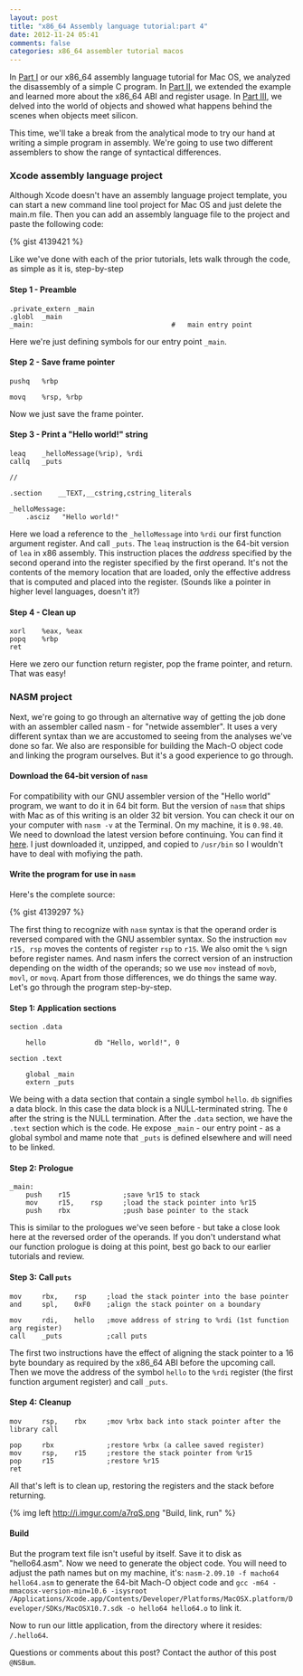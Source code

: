 ```yaml
---
layout: post
title: "x86_64 Assembly language tutorial:part 4"
date: 2012-11-24 05:41
comments: false
categories: x86_64 assembler tutorial macos
---
```

In [Part I]() or our x86_64 assembly language tutorial for Mac OS, we analyzed the disassembly of a simple C program.  In [Part II](), we extended the example and learned more about the x86_64 ABI and register usage.  In [Part III](), we delved into the world of objects and showed what happens behind the scenes when objects meet silicon.

This time, we'll take a break from the analytical mode to try our hand at writing a simple program in assembly.   We're going to use two different assemblers to show the range of syntactical differences.

### Xcode assembly language project ###

Although Xcode doesn't have an assembly language project template, you can start a new command line tool project for Mac OS and just delete the main.m file.  Then you can add an assembly language file to the project and paste the following code:

{% gist 4139421 %}

Like we've done with each of the prior tutorials, lets walk through the code, as simple as it is, step-by-step

#### Step 1 - Preamble ####

``` c-objdump
.private_extern	_main
.globl	_main
_main:                                  #   main entry point
```

Here we're just defining symbols for our entry point `_main`.

#### Step 2 - Save frame pointer ####

``` c-objdump
pushq	%rbp

movq	%rsp, %rbp
```
Now we just save the frame pointer.

#### Step 3 - Print a "Hello world!" string ####

``` c-objdump
leaq	_helloMessage(%rip), %rdi
callq	_puts

//

.section	__TEXT,__cstring,cstring_literals

_helloMessage:  
    .asciz	 "Hello world!"
```

Here we load a reference to the `_helloMessage` into `%rdi` our first function argument register.  And call `_puts`.  The `leaq` instruction is the 64-bit version of `lea` in x86 assembly.  This instruction places the _address_ specified by the second operand into the register specified by the first operand.  It's not the contents of the memory location that are loaded, only the effective address that is computed and placed into the register.  (Sounds like a pointer in higher level languages, doesn't it?)

#### Step 4 - Clean up ####

``` c-objdump
xorl	%eax, %eax
popq	%rbp
ret
```

Here we zero our function return register, pop the frame pointer, and return.  That was easy!

### NASM project ###

Next, we're going to go through an alternative way of getting the job done with an assembler called nasm - for "netwide assembler".  It uses a very different syntax than we are accustomed to seeing from the analyses we've done so far.  We also are responsible for building the Mach-O object code and linking the program ourselves.  But it's a good experience to go through.

#### Download the 64-bit version of `nasm` ####

For compatibility with our GNU assembler version of the "Hello world" program, we want to do it in 64 bit form.  But the version of `nasm` that ships with Mac as of this writing is an older 32 bit version.  You can check it our on your computer with `nasm -v` at the Terminal.  On my machine, it is `0.98.40`.  We need to download the latest version before continuing.  You can find it [here](http://www.nasm.us/pub/nasm/releasebuilds/2.10.05/macosx/).  I just downloaded it, unzipped, and copied to `/usr/bin` so I wouldn't have to deal with mofiying the path.

#### Write the program for use in `nasm` ####

Here's the complete source:

{% gist 4139297 %}

The first thing to recognize with `nasm` syntax is that the operand order is reversed compared with the GNU assembler syntax.  So the instruction `mov r15, rsp` moves the contents of register `rsp` to `r15`.  We also omit the `%` sign before register names.  And nasm infers the correct version of an instruction depending on the width of the operands; so we use `mov` instead of `movb`, `movl`, or `movq`.  Apart from those differences, we do things the same way.  Let's go through the program step-by-step.

#### Step 1: Application sections ####

``` c-objdump
section .data
    
    hello            db "Hello, world!", 0  

section .text
    
    global _main
    extern _puts
```

We being with a data section that contain a single symbol `hello`.  `db` signifies a data block.  In this case the data block is a NULL-terminated string.  The `0` after the string is the NULL termination.  After the `.data` section, we have the `.text` section which is the code.  He expose `_main` - our entry point - as a global symbol and mame note that `_puts` is defined elsewhere and will need to be linked.

#### Step 2: Prologue ####

``` c-objdump
_main:
    push    r15             ;save %r15 to stack
    mov     r15,    rsp     ;load the stack pointer into %r15
    push    rbx             ;push base pointer to the stack
``` 

This is similar to the prologues we've seen before - but take a close look here at the reversed order of the operands.  If you don't understand what our function prologue is doing at this point, best go back to our earlier tutorials and review.

#### Step 3: Call `puts` ####

``` c-objdump
mov     rbx,    rsp     ;load the stack pointer into the base pointer
and     spl,    0xF0    ;align the stack pointer on a boundary

mov     rdi,    hello   ;move address of string to %rdi (1st function arg register)
call    _puts           ;call puts
```

The first two instructions have the effect of aligning the stack pointer to a 16 byte boundary as required by the x86_64 ABI before the upcoming call.  Then we move the address of the symbol `hello` to the `%rdi` register (the first function argument register) and call `_puts`.

#### Step 4: Cleanup ####

``` c-objdump
mov     rsp,    rbx     ;mov %rbx back into stack pointer after the library call

pop     rbx             ;restore %rbx (a callee saved register)
mov     rsp,    r15     ;restore the stack pointer from %r15
pop     r15             ;restore %r15
ret
```

All that's left is to clean up, restoring the registers and the stack before returning.

{% img left http://i.imgur.com/a7rqS.png "Build, link, run" %}
#### Build ####

But the program text file isn't useful by itself.  Save it to disk as "hello64.asm".  Now we need to generate the object code.  You will need to adjust the path names but on my machine, it's: `nasm-2.09.10 -f macho64 hello64.asm` to generate the 64-bit Mach-O object code and `gcc -m64 -mmacosx-version-min=10.6 -isysroot /Applications/Xcode.app/Contents/Developer/Platforms/MacOSX.platform/Developer/SDKs/MacOSX10.7.sdk -o hello64 hello64.o` to link it.

Now to run our little application, from the directory where it resides:  `/.hello64`.

Questions or comments about this post?  Contact the author of this post `@NSBum`.

